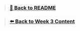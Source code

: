 > ### [🔼  Back to README](../../README.md)

> ### [⬅️ Back to Week 3 Content](../curriculum/3.week3.md)
